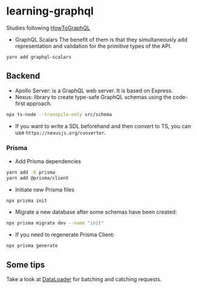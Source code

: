 # learning-graphql
Studies following [HowToGraphQL](https://www.howtographql.com/basics/0-introduction/)

- GraphQL Scalars
The benefit of them is that they simultaneously add representation and validation for the primitive types of the API.
```bash
yarn add graphql-scalars                         
```

## Backend
- Apollo Server: is a GraphQL web server. It is based on Express.
- Nexus: library to create type-safe GraphQL schemas using the code-first approach.
```bash
npx ts-node --transpile-only src/schema
```

- If you want to write a SDL beforehand and then convert to TS, you can use `https://nexusjs.org/converter`.

### Prisma
- Add Prisma dependencies
```bash
yarn add -D prisma
yarn add @prisma/client
```
- Initiate new Prisma files
```bash
npx prisma init
```
- Migrate a new database after some schemas have been created:
```bash
npx prisma migrate dev --name "init"
```
- If you need to regenerate Prisma Client:
```bash
npx prisma generate
```

## Some tips
Take a look at [DataLoader](https://github.com/graphql/dataloader) for batching and catching requests.
